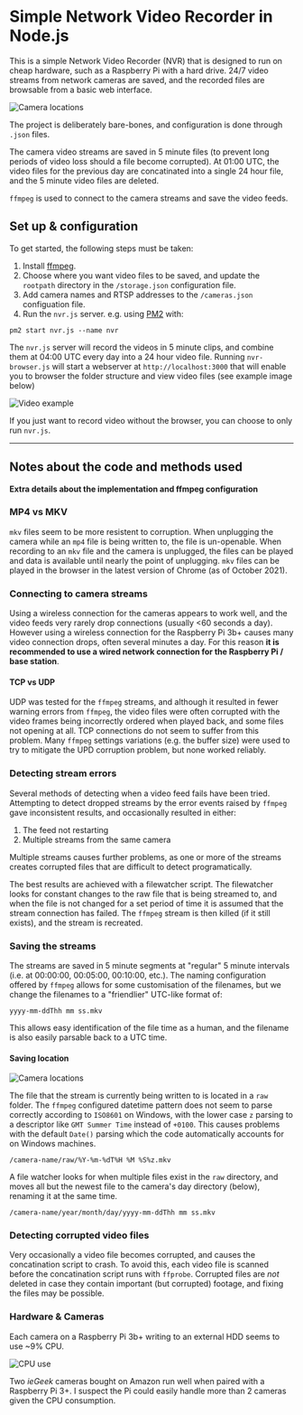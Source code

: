 # Simple Network Video Recorder  in Node.js
This is a simple Network Video Recorder (NVR) that is designed to run on cheap hardware, such as a Raspberry Pi with a hard drive. 24/7 video streams from network cameras are saved, and the recorded files are browsable from a basic web interface.

![Camera locations](/images/camera-locations.png)

The project is deliberately bare-bones, and configuration is done through `.json` files.

The camera video streams are saved in 5 minute files (to prevent long periods of video loss should a file become corrupted). At 01:00 UTC, the video files for the previous day are concatinated into a single 24 hour file, and the 5 minute video files are deleted.

`ffmpeg` is used to connect to the camera streams and save the video feeds.


## Set up & configuration
To get started, the following steps must be taken:
1. Install [ffmpeg](https://ffmpeg.org/).
2. Choose where you want video files to be saved, and update the `rootpath` directory in the `/storage.json` configuration file.
3. Add camera names and RTSP addresses to the `/cameras.json` configuation file.
4. Run the `nvr.js` server. e.g. using [PM2](https://pm2.keymetrics.io/) with: 
```
pm2 start nvr.js --name nvr
```

The `nvr.js` server will record the videos in 5 minute clips, and combine them at 04:00 UTC every day into a 24 hour video file.
Running `nvr-browser.js` will start a webserver at `http://localhost:3000` that will enable you to browser the folder structure and view video files (see example image below)

![Video example](/images/video-example.png)

If you just want to record video without the browser, you can choose to only run `nvr.js`.

---

## Notes about the code and methods used
**Extra details about the implementation and ffmpeg configuration**

### MP4 vs MKV
`mkv` files seem to be more resistent to corruption. When unplugging the camera while an `mp4` file is being written to, the file is un-openable. When recording to an `mkv` file and the camera is unplugged, the files can be played and data is available until nearly the point of unplugging. `mkv` files can be played in the browser in the latest version of Chrome (as of October 2021). 

### Connecting to camera streams
Using a wireless connection for the cameras appears to work well, and the video feeds very rarely drop connections (usually <60 seconds a day). However using a wireless connection for the Raspberry Pi 3b+ causes many video connection drops, often several minutes a day. For this reason **it is recommended to use a wired network connection for the Raspberry Pi / base station**.

#### TCP vs UDP
UDP was tested for the `ffmpeg` streams, and although it resulted in fewer warning errors from `ffmpeg`, the video files were often corrupted with the video frames being incorrectly ordered when played back, and some files not opening at all. TCP connections do not seem to suffer from this problem. Many `ffmpeg` settings variations (e.g. the buffer size) were used to try to mitigate the UPD corruption problem, but none worked reliably.

### Detecting stream errors
Several methods of detecting when a video feed fails have been tried. Attempting to detect dropped streams by the error events raised by `ffmpeg` gave inconsistent results, and occasionally resulted in either: 
1. The feed not restarting
2. Multiple streams from the same camera

Multiple streams causes further problems, as one or more of the streams creates corrupted files that are difficult to detect programatically.

The best results are achieved with a filewatcher script. The filewatcher looks for constant changes to the raw file that is being streamed to, and when the file is not changed for a set period of time it is assumed that the stream connection has failed. The `ffmpeg` stream is then killed (if it still exists), and the stream is recreated.

### Saving the streams
The streams are saved in 5 minute segments at "regular" 5 minute intervals (i.e. at 00:00:00, 00:05:00, 00:10:00, etc.). The naming configuration offered by `ffmpeg` allows for some customisation of the filenames, but we change the filenames to a "friendlier" UTC-like format of:
```
yyyy-mm-ddThh mm ss.mkv
``` 
This allows easy identification of the file time as a human, and the filename is also easily parsable back to a UTC time. 

#### Saving location

![Camera locations](/images/folders.png)

The file that the stream is currently being written to is located in a `raw` folder. The `ffmpeg` configured datetime pattern does not seem to parse correctly according to `ISO8601` on Windows, with the lower case `z` parsing to a descriptor like `GMT Summer Time` instead of `+0100`. This causes problems with the default `Date()` parsing which the code automatically accounts for on Windows machines.
```
/camera-name/raw/%Y-%m-%dT%H %M %S%z.mkv
```
A file watcher looks for when multiple files exist in the `raw` directory, and moves all but the newest file to the camera's day directory (below), renaming it at the same time.
```
/camera-name/year/month/day/yyyy-mm-ddThh mm ss.mkv
```

### Detecting corrupted video files
Very occasionally a video file becomes corrupted, and causes the concatination script to crash. To avoid this, each video file is scanned before the concatination script runs with `ffprobe`. Corrupted files are _not_ deleted in case they contain important (but corrupted) footage, and fixing the files may be possible.

### Hardware & Cameras
Each camera on a Raspberry Pi 3b+ writing to an external HDD seems to use ~9% CPU.

![CPU use](/images/cpu-use.png)

Two _ieGeek_ cameras bought on Amazon run well when paired with a Raspberry Pi 3+. I suspect the Pi could easily handle more than 2 cameras given the CPU consumption.
